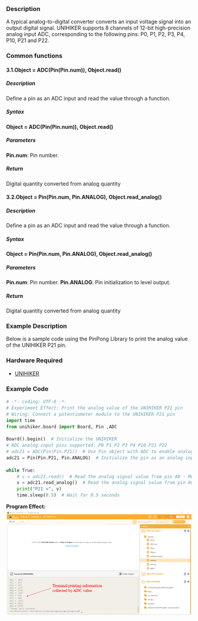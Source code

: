 ### Description
A typical analog-to-digital converter converts an input voltage signal into an output digital signal. UNIHIKER supports 8 channels of 12-bit high-precision analog input ADC, corresponding to the following pins: P0, P1, P2, P3, P4, P10, P21 and P22.
### Common functions
#### 3.1.Object = ADC(Pin(Pin.num)), Object.read()
##### Description
Define a pin as an ADC input and read the value through a function.
##### Syntax
**Object = ADC(Pin(Pin.num)), Object.read()**
##### Parameters
**Pin.num**: Pin number.
##### Return
Digital quantity converted from analog quantity
#### 3.2.Object = Pin(Pin.num, Pin.ANALOG), Object.read_analog()
##### Description
Define a pin as an ADC input and read the value through a function.
##### Syntax
**Object = Pin(Pin.num, Pin.ANALOG), Object.read_analog()**
##### Parameters
**Pin.num**: Pin number.
**Pin.ANALOG**: Pin initialization to level output.
##### Return
Digital quantity converted from analog quantity
### Example Description
Below is a sample code using the PinPong Library to print the analog value of the UNIHIKER P21 pin.
### Hardware Required

- [UNIHIKER](https://www.dfrobot.com/product-2691.html)
### Example Code
```python
# -*- coding: UTF-8 -*-
# Experiment Effect: Print the analog value of the UNIHIKER P21 pin
# Wiring: Connect a potentiometer module to the UNIHIKER P21 pin
import time
from unihiker.board import Board, Pin ,ADC

Board().begin()  # Initialize the UNIHIKER
# ADC analog input pins supported: P0 P1 P2 P3 P4 P10 P21 P22
# adc21 = ADC(Pin(Pin.P21))  # Use Pin object with ADC to enable analog input - Method 1
adc21 = Pin(Pin.P21, Pin.ANALOG)  # Initialize the pin as an analog input - Method 2

while True:
    # v = adc21.read()  # Read the analog signal value from pin A0 - Method 1
    v = adc21.read_analog()  # Read the analog signal value from pin A0 - Method 2
    print("P21 =", v)
    time.sleep(0.5)  # Wait for 0.5 seconds
```
**Program Effect:**
![image.png](img/3_Analog_Input_ADC_/1722840105862-b3479334-2ef9-4f12-9d8c-8974c0bfd11c.png)
